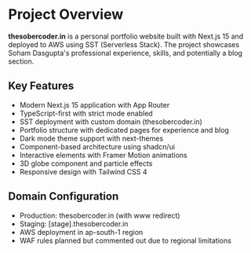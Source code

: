 # Project Overview

**thesobercoder.in** is a personal portfolio website built with Next.js 15 and deployed to AWS using SST (Serverless Stack). The project showcases Soham Dasgupta's professional experience, skills, and potentially a blog section.

## Key Features
- Modern Next.js 15 application with App Router
- TypeScript-first with strict mode enabled
- SST deployment with custom domain (thesobercoder.in)
- Portfolio structure with dedicated pages for experience and blog
- Dark mode theme support with next-themes
- Component-based architecture using shadcn/ui
- Interactive elements with Framer Motion animations
- 3D globe component and particle effects
- Responsive design with Tailwind CSS 4

## Domain Configuration
- Production: thesobercoder.in (with www redirect)
- Staging: [stage].thesobercoder.in
- AWS deployment in ap-south-1 region
- WAF rules planned but commented out due to regional limitations